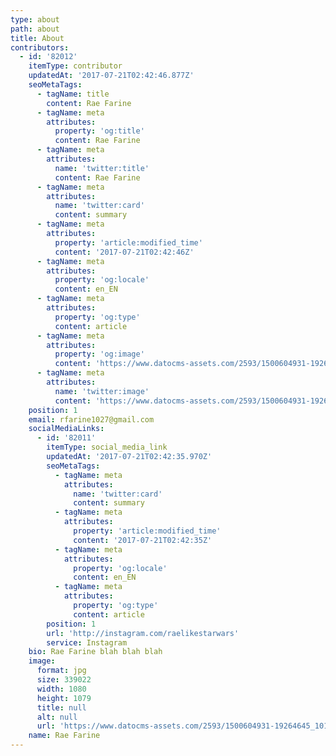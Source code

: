 ```yaml
---
type: about
path: about
title: About
contributors:
  - id: '82012'
    itemType: contributor
    updatedAt: '2017-07-21T02:42:46.877Z'
    seoMetaTags:
      - tagName: title
        content: Rae Farine
      - tagName: meta
        attributes:
          property: 'og:title'
          content: Rae Farine
      - tagName: meta
        attributes:
          name: 'twitter:title'
          content: Rae Farine
      - tagName: meta
        attributes:
          name: 'twitter:card'
          content: summary
      - tagName: meta
        attributes:
          property: 'article:modified_time'
          content: '2017-07-21T02:42:46Z'
      - tagName: meta
        attributes:
          property: 'og:locale'
          content: en_EN
      - tagName: meta
        attributes:
          property: 'og:type'
          content: article
      - tagName: meta
        attributes:
          property: 'og:image'
          content: 'https://www.datocms-assets.com/2593/1500604931-19264645_10154451439071090_7695748603118577573_o.jpg?'
      - tagName: meta
        attributes:
          name: 'twitter:image'
          content: 'https://www.datocms-assets.com/2593/1500604931-19264645_10154451439071090_7695748603118577573_o.jpg?'
    position: 1
    email: rfarine1027@gmail.com
    socialMediaLinks:
      - id: '82011'
        itemType: social_media_link
        updatedAt: '2017-07-21T02:42:35.970Z'
        seoMetaTags:
          - tagName: meta
            attributes:
              name: 'twitter:card'
              content: summary
          - tagName: meta
            attributes:
              property: 'article:modified_time'
              content: '2017-07-21T02:42:35Z'
          - tagName: meta
            attributes:
              property: 'og:locale'
              content: en_EN
          - tagName: meta
            attributes:
              property: 'og:type'
              content: article
        position: 1
        url: 'http://instagram.com/raelikestarwars'
        service: Instagram
    bio: Rae Farine blah blah blah
    image:
      format: jpg
      size: 339022
      width: 1080
      height: 1079
      title: null
      alt: null
      url: 'https://www.datocms-assets.com/2593/1500604931-19264645_10154451439071090_7695748603118577573_o.jpg?'
    name: Rae Farine
---
```


